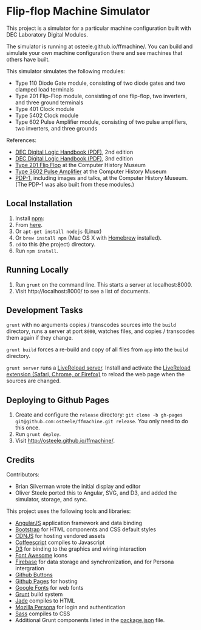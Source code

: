 # Flip-flop Machine Simulator

This project is a simulator for a particular machine configuration built with DEC Laboratory Digital Modules.

The simulator is running at osteele.github.io/ffmachine/.
You can build and simulate your own machine configuration there and see machines that others have built.

This simulator simulates the following modules:

- Type 110 Diode Gate module, consisting of two diode gates and two clamped load terminals
- Type 201 Flip-Flop module, consisting of one flip-flop, two inverters, and three ground terminals
- Type 401 Clock module
- Type 5402 Clock module
- Type 602 Pulse Amplifier module, consisting of two pulse amplifiers, two inverters, and three grounds

References:

- [DEC Digital Logic Handbook (PDF)][handbook:2nd-edition], 2nd edition
- [DEC Digital Logic Handbook (PDF)][handbook:3rd-edition], 3nd edition
- [Type 201 Flip Flop][history:flip-flop] at the Computer History Museum
- [Type 3602 Pulse Amplifier][history:pulse-amplifier] at the Computer History Museum
- [PDP-1][history:pdp-1], including images and talks, at the Computer History Museum.
(The PDP-1 was also built from these modules.)


## Local Installation

1. Install [npm][npm]:
  1. From [here][npm download].
  2. Or `apt-get install nodejs` (Linux)
  3. Or `brew install npm` (Mac OS X with [Homebrew][homebrew] installed).
2. `cd` to this (the project) directory.
3. Run `npm install`.

## Running Locally

1. Run `grunt` on the command line. This starts a server at localhost:8000.
2. Visit http://localhost:8000/ to see a list of documents.

## Development Tasks

`grunt` with no arguments copies / transcodes sources into the `build` directory, runs a server at port `8000`,
watches files, and copies / transcodes them again if they change.

`grunt build` forces a re-build and copy of all files from `app` into the `build` directory.

`grunt server` runs a [LiveReload server][LiveReload]. Install and activate the [LiveReload extension (Safari, Chrome, or Firefox)][LiveReload extensions] to reload the web page when the sources are changed.

## Deploying to Github Pages

1. Create and configure the `release` directory: `git clone -b gh-pages git@github.com:osteele/ffmachine.git release`.
You only need to do this once.
2. Run `grunt deploy`.
3. Visit http://osteele.github.io/ffmachine/.

## Credits

Contributors:

- Brian Silverman wrote the initial display and editor
- Oliver Steele ported this to Angular, SVG, and D3, and added the simulator, storage, and sync.

This project uses the following tools and libraries:

- [AngularJS](http://angularjs.org/) application framework and data binding
- [Bootstrap](http://getbootstrap.com/) for HTML components and CSS default styles
- [CDNJS](http://cdnjs.com/) for hosting vendored assets
- [Coffeescript](http://coffeescript.org/) compiles to Javascript
- [D3](http://d3js.org/) for binding to the graphics and wiring interaction
- [Font Awesome](http://fortawesome.github.io/Font-Awesome/) icons
- [Firebase](https://www.firebase.com/) for data storage and synchronization, and for Persona intergration
- [Github Buttons](https://github.com/mdo/github-buttons)
- [Github Pages](http://pages.github.com/) for hosting
- [Google Fonts](http://www.google.com/fonts) for web fonts
- [Grunt](http://gruntjs.com/) build system
- [Jade](http://jade-lang.com/) compiles to HTML
- [Mozilla Persona](https://www.mozilla.org/en-US/persona/) for login and authentication
- [Sass](http://sass-lang.com/) compiles to CSS
- Additional Grunt components listed in the [package.json](./package.json) file.

[npm]: https://npmjs.org/
[npm download]: http://nodejs.org/download/
[homebrew]: http://brew.sh/
[LiveReload]: http://livereload.com/
[LiveReload extensions]: http://feedback.livereload.com/knowledgebase/articles/86242-how-do-i-install-and-use-the-browser-extensions-
[grunt-github-pages]: https://github.com/thanpolas/grunt-github-pages

[handbook:2nd-edition]: http://ed-thelen.org/comp-hist/DECbuildingBlockLogic2ndEd.pdf
[handbook:3rd-edition]: http://www.soemtron.org/downloads/decinfo/logichandbookmar61.pdf
[wiki:modules]: https://en.wikipedia.org/wiki/Digital_Equipment_Corporation#Digital_modules
[history:flip-flop]: http://www.computerhistory.org/collections/catalog/102633142
[history:pulse-amplifier]: http://www.computerhistory.org/collections/catalog/102696323
[history:pdp-1]: http://pdp-1.computerhistory.org/pdp-1/?f=theme&s=2
